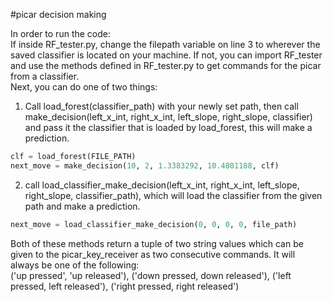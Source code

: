 #picar decision making

In order to run the code:  
If inside RF_tester.py, change the filepath variable on line 3 to wherever the saved classifier is located on your machine. 
If not, you can import RF_tester and use the methods defined in RF_tester.py to get commands for the picar from a classifier.  
Next, you can do one of two things:  
1. Call load_forest(classifier_path) with your newly set path, then call make_decision(left_x_int, right_x_int, left_slope, 
right_slope, classifier) and pass it the classifier that is loaded by load_forest, this will make a prediction. 
```python
clf = load_forest(FILE_PATH)
next_move = make_decision(10, 2, 1.3383292, 10.4801188, clf)
```
2. call load_classifier_make_decision(left_x_int, right_x_int, left_slope, right_slope, classifier_path), which will load 
the classifier from the given path and make a prediction.  
```python
next_move = load_classifier_make_decision(0, 0, 0, 0, file_path)
```
Both of these methods return a tuple of two string values which can be given to the picar_key_receiver as two consecutive
commands. It will always be one of the following:  
('up pressed', 'up released'), ('down pressed, down released'), ('left pressed, left released'), 
('right pressed, right released')